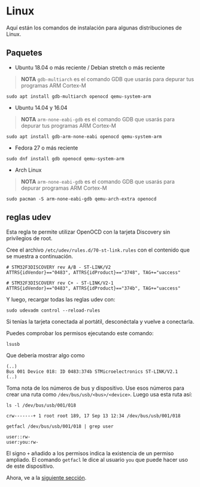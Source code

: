 # Linux

Aquí están los comandos de instalación para algunas distribuciones de Linux.

## Paquetes

- Ubuntu 18.04 o más reciente / Debian stretch o más reciente

> **NOTA** `gdb-multiarch` es el comando GDB que usarás para depurar tus programas ARM Cortex-M

<!-- Debian stretch -->
<!-- GDB 7.12 -->
<!-- OpenOCD 0.9.0 -->
<!-- QEMU 2.8.1 -->

<!-- Ubuntu 18.04 -->
<!-- GDB 8.1 -->
<!-- OpenOCD 0.10.0 -->
<!-- QEMU 2.11.1 -->

```console
sudo apt install gdb-multiarch openocd qemu-system-arm
```

- Ubuntu 14.04 y 16.04

> **NOTA** `arm-none-eabi-gdb` es el comando GDB que usarás para depurar tus programas ARM Cortex-M

<!-- Ubuntu 14.04 -->
<!-- GDB 7.6 (!) -->
<!-- OpenOCD 0.7.0 (?) -->
<!-- QEMU 2.0.0 (?) -->

```console
sudo apt install gdb-arm-none-eabi openocd qemu-system-arm
```

- Fedora 27 o más reciente

<!-- Fedora 27 -->
<!-- GDB 7.6 (!) -->
<!-- OpenOCD 0.10.0 -->
<!-- QEMU 2.10.2 -->

```console
sudo dnf install gdb openocd qemu-system-arm
```

- Arch Linux

> **NOTA** `arm-none-eabi-gdb` es el comando GDB que usarás para depurar programas ARM Cortex-M

```console
sudo pacman -S arm-none-eabi-gdb qemu-arch-extra openocd
```

## reglas udev

Esta regla te permite utilizar OpenOCD con la tarjeta Discovery sin privilegios de root.

Cree el archivo `/etc/udev/rules.d/70-st-link.rules` con el contenido que se muestra a continuación.

```text
# STM32F3DISCOVERY rev A/B - ST-LINK/V2
ATTRS{idVendor}=="0483", ATTRS{idProduct}=="3748", TAG+="uaccess"

# STM32F3DISCOVERY rev C+ - ST-LINK/V2-1
ATTRS{idVendor}=="0483", ATTRS{idProduct}=="374b", TAG+="uaccess"
```

Y luego, recargar todas las reglas udev con:

```console
sudo udevadm control --reload-rules
```

Si tenías la tarjeta conectada al portátil, desconéctala y vuelve a conectarla.

Puedes comprobar los permisos ejecutando este comando:

```console
lsusb
```

Que debería mostrar algo como

```text
(..)
Bus 001 Device 018: ID 0483:374b STMicroelectronics ST-LINK/V2.1
(..)
```

Toma nota de los números de bus y dispositivo. Use esos números para crear una ruta como `/dev/bus/usb/<bus>/<device>`. Luego usa esta ruta así:

```console
ls -l /dev/bus/usb/001/018
```

```text
crw-------+ 1 root root 189, 17 Sep 13 12:34 /dev/bus/usb/001/018
```

```console
getfacl /dev/bus/usb/001/018 | grep user
```

```text
user::rw-
user:you:rw-
```

El signo `+` añadido a los permisos indica la existencia de un permiso ampliado. El comando `getfacl` le dice al usuario `you` que puede hacer uso de este dispositivo.

Ahora, ve a la [siguiente sección].

[siguiente sección]: verify.md
